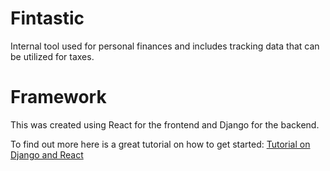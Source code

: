 # Fintastic
Internal tool used for personal finances and includes tracking data that can be utilized for taxes.

# Framework
This was created using React for the frontend and Django for the backend.

To find out more here is a great tutorial on how to get started:
[Tutorial on Django and React](https://www.digitalocean.com/community/tutorials/build-a-to-do-application-using-django-and-react)
